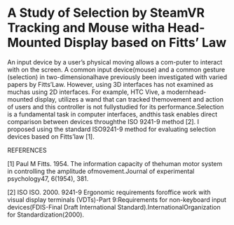 # A Study of Selection by SteamVR Tracking and Mouse witha Head-Mounted Display based on Fitts’ Law

An input device by a user’s physical moving allows a com-puter to interact with on the screen. A common input device(mouse) and a common gesture (selection) in two-dimensionalhave previously been investigated with varied papers by Fitts’Law. However, using 3D interfaces has not examined as muchas using 2D interfaces.  For example, HTC Vive, a modernhead-mounted display, utilizes a wand that can tracked themovement and action of users and this controller is not fullystudied for its performance.Selection is a fundamental task in computer interfaces, andthis task enables direct comparison between devices throughthe ISO 9241-9 method [2]. I proposed using the standard ISO9241-9 method for evaluating selection devices based on Fitts’law [1].

REFERENCES

[1]  Paul M Fitts. 1954. The information capacity of thehuman motor system in controlling the amplitude ofmovement.Journal of experimental psychology47, 6(1954), 381.

[2]  ISO ISO. 2000. 9241-9 Ergonomic requirements foroffice work with visual display terminals (VDTs)-Part 9:Requirements for non-keyboard input devices(FDIS-Final Draft International Standard).InternationalOrganization for Standardization(2000).
